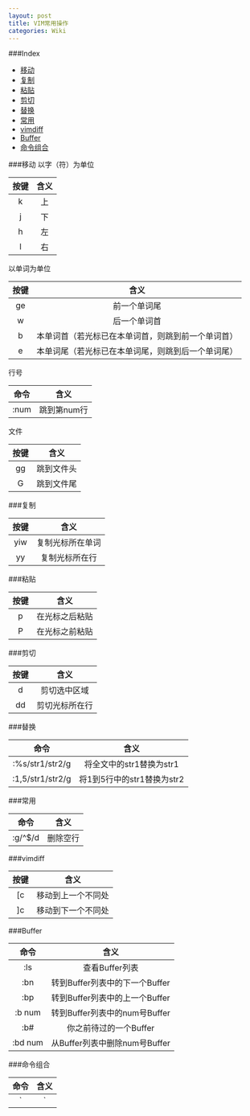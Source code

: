 ```yaml
---
layout: post
title: VIM常用操作
categories: Wiki
---
```


###Index
* [移动](#toc_1)
* [复制](#toc_2)
* [粘贴](#toc_3)
* [剪切](#toc_4)
* [替换](#toc_5)
* [常用](#toc_6)
* [vimdiff](#toc_7)
* [Buffer](#toc_8)
* [命令组合](#toc_9)

###移动
以字（符）为单位  

|按键|含义|
|:---:|:---:|
|k|上|
|j|下|
|h|左|
|l|右|

以单词为单位  

|按键|含义|
|:---:|:---:|
|ge|前一个单词尾|
|w|后一个单词首|
|b|本单词首（若光标已在本单词首，则跳到前一个单词首）|
|e|本单词尾（若光标已在本单词尾，则跳到后一个单词尾）|


行号  

|命令|含义|
|:---:|:---:|
|:num|跳到第num行|

文件  

|按键|含义|
|:---:|:---:|
|gg|跳到文件头|
|G|跳到文件尾|

###复制

|按键|含义|
|:---:|:---:|
|yiw|复制光标所在单词|
|yy|复制光标所在行|

###粘贴

|按键|含义|
|:---:|:---:|
|p|在光标之后粘贴|
|P|在光标之前粘贴|

###剪切

|按键|含义|
|:---:|:---:|
|d|剪切选中区域|
|dd|剪切光标所在行|

###替换

|命令|含义|
|:---:|:---:|
|:%s/str1/str2/g|将全文中的str1替换为str1|
|:1,5/str1/str2/g|将1到5行中的str1替换为str2|

###常用

|命令|含义|
|:---:|:---:|
|:g/^$/d|删除空行|

###vimdiff  

|按键|含义|
|:---:|:---:|
|[c|移动到上一个不同处|
|]c|移动到下一个不同处|

###Buffer

|命令|含义|
|:---:|:---:|
|:ls|查看Buffer列表|
|:bn|转到Buffer列表中的下一个Buffer|
|:bp|转到Buffer列表中的上一个Buffer|
|:b num|转到Buffer列表中的num号Buffer|
|:b#|你之前待过的一个Buffer|
|:bd num|从Buffer列表中删除num号Buffer|

###命令组合

|命令|含义|
|:---:|:---:|
|`|`|比如`a|b`|
